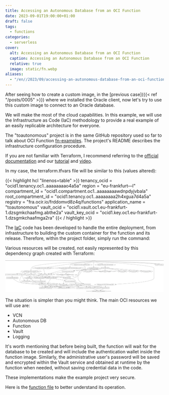 ```yaml
---
title: Accessing an Autonomous Database from an OCI Function
date: 2023-09-01T19:00:00+01:00
draft: false
tags:
  - functions
categories:
  - serverless
cover:
  alt: Accessing an Autonomous Database from an OCI Function
  caption: Accessing an Autonomous Database from an OCI Function
  relative: true
  image: static/fn.webp
aliases:
  - "/en//2023/09/accessing-an-autonomous-database-from-an-oci-function/"
---
```


After seeing how to create a custom image, in the [previous case]({{< ref "/posts/0005" >}}) where we installed the Oracle client, now let's try to use this custom image to connect to an Oracle database.

We will make the most of the cloud capabilities. In this example, we will use the Infrastructure as Code (IaC) methodology to provide a real example of an easily replicable architecture for everyone.

The "toautonomous" project is in the same GitHub repository used so far to talk about OCI Function [fn-examples](https://github.com/enricopesce/fn-examples/tree/main/toautonomous). The project's README describes the infrastructure configuration procedure.

If you are not familiar with Terraform, I recommend referring to the [official documentation](https://registry.terraform.io/providers/oracle/oci/latest/docs) and our [tutorial](https://docs.oracle.com/en-us/iaas/developer-tutorials/tutorials/tf-simple-infrastructure/01-summary.htm) and [video](https://www.youtube.com/watch?v=MjmikFgvKvI).

In my case, the terraform.tfvars file will be similar to this (values altered):

{{< highlight hcl "linenos=table" >}}
tenancy_ocid = "ocid1.tenancy.oc1..aaaaaaaao4a5a"
region = "eu-frankfurt—l"
compartment_id = "ocid1.compartment.oc1..aaaaaaaawdnpdyjvbala"
root_compartment_id = "ocid1.tenancy.oc1..aaaaaaaa2h4xgua7d4a5a"
registry = "fra.ocir.io/frddomvd8z4q/functions"
application_name = "toautonomous"
vault_ocid = "ocid1.vault.oc1.eu-frankfurt-1.dzsgmkchaafmg.abthe2a"
vault_key_ocid = "ocid1.key.oc1.eu-frankfurt-1.dzsgmkchaafmga2ra"
{{< / highlight >}}

The [IaC](https://github.com/enricopesce/fn-examples/blob/main/toautonomous/infrastructure.tf) code has been developed to handle the entire deployment, from infrastructure to building the custom container for the function and its release. Therefore, within the project folder, simply run the command:

Various resources will be created, not easily represented by this dependency graph created with Terraform:

![Created Resources](static/graph.webp "Function Log")

The situation is simpler than you might think. The main OCI resources we will use are:

- VCN
- Autonomous DB
- Function
- Vault
- Logging

It's worth mentioning that before being built, the function will wait for the database to be created and will include the authentication wallet inside the function image. Similarly, the administrative user's password will be saved and encrypted within the Vault service and obtained at runtime by the function when needed, without saving credential data in the code.

These implementations make the example project very secure.

Here is the [function file](https://github.com/enricopesce/fn-examples/blob/main/toautonomous/func.py) to better understand its operation.
